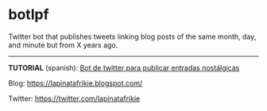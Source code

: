 # botlpf

Twitter bot that publishes tweets linking blog posts of the same month, day, and minute but from X years ago.

---

**TUTORIAL** (spanish): [Bot de twitter para publicar entradas nostálgicas](https://web.archive.org/web/20230130210726/https://danimaeztu.com/bot-de-twitter-para-publicar-entradas-nostalgicas/)

Blog: https://lapinatafrikie.blogspot.com/

Twitter: https://twitter.com/lapinatafrikie
